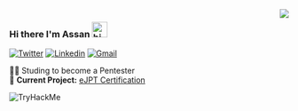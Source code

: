 <img align='right' src="https://github-readme-stats.vercel.app/api?username=darth-assan&show_icons=true">

### Hi there I'm Assan <img src="https://user-images.githubusercontent.com/1303154/88677602-1635ba80-d120-11ea-84d8-d263ba5fc3c0.gif" width="28px" height="28px" alt="hi">

[![Twitter](https://img.shields.io/static/v1?label&message=darth_assan&color=blue&logo=twitter&style=flat-square&logoColor=white)](https://www.twitter.com/darth_assan/)
[![Linkedin](https://img.shields.io/static/v1?label&message=darth_assan&color=blue&logo=linkedin&style=flat-square&logoColor=white)](https://www.linkedin.com/in/darth-assan/)
[![Gmail](https://img.shields.io/static/v1?label&message=arthur.assan@gmail.com&color=red&logo=gmail&style=flat-square&logoColor=white)](mailto:arthur.assan@gmail.com)
  
  
👨‍💻 Studing to become a Pentester<br>
🚧 **Current Project:** [eJPT Certification](https://ine.com/learning/certifications/internal/elearnsecurity-junior-penetration-tester-v2)

<img src="https://tryhackme-badges.s3.amazonaws.com/darthurassan.png" alt="TryHackMe">
